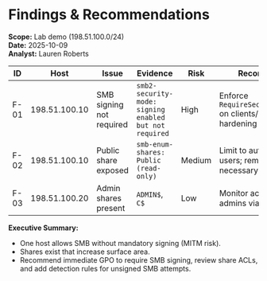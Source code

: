 # Findings & Recommendations

**Scope:** Lab demo (198.51.100.0/24)  
**Date:** 2025-10-09  
**Analyst:** Lauren Roberts

| ID | Host | Issue | Evidence | Risk | Recommendation |
|---|------|-------|----------|------|----------------|
| F-01 | 198.51.100.10 | SMB signing not required | `smb2-security-mode: signing enabled but not required` | High | Enforce `RequireSecuritySignature=1` on clients/servers; GPO hardening |
| F-02 | 198.51.100.10 | Public share exposed | `smb-enum-shares: Public (read-only)` | Medium | Limit to authenticated users; remove if not necessary |
| F-03 | 198.51.100.20 | Admin shares present | `ADMIN$`, `C$` | Low | Monitor access; ensure only admins via secure channels |

**Executive Summary:**  
- One host allows SMB without mandatory signing (MITM risk).  
- Shares exist that increase surface area.  
- Recommend immediate GPO to require SMB signing, review share ACLs, and add detection rules for unsigned SMB attempts.
